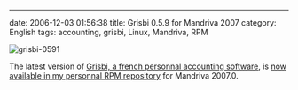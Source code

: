 ---
date: 2006-12-03 01:56:38
title: Grisbi 0.5.9 for Mandriva 2007
category: English
tags: accounting, grisbi, Linux, Mandriva, RPM

![grisbi-0591](/uploads/2006/grisbi-0591.png)

The latest version of [Grisbi, a french personnal accounting software](http://grisbi.org/), is [now available in my personnal RPM repository](http://github.com/kdeldycke/mandriva-specs) for Mandriva 2007.0.
